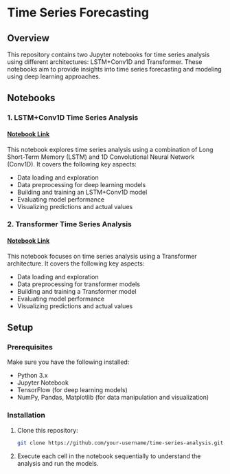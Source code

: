 # Time Series Forecasting

## Overview

This repository contains two Jupyter notebooks for time series analysis using different architectures: LSTM+Conv1D and Transformer. These notebooks aim to provide insights into time series forecasting and modeling using deep learning approaches.

## Notebooks

### 1. LSTM+Conv1D Time Series Analysis

#### [Notebook Link](https://github.com/MarwanMohamed95/Time-Series-Forecasting/blob/main/Time_Series_Forecasting_using_sequence_model.ipynb)

This notebook explores time series analysis using a combination of Long Short-Term Memory (LSTM) and 1D Convolutional Neural Network (Conv1D). It covers the following key aspects:

- Data loading and exploration
- Data preprocessing for deep learning models
- Building and training an LSTM+Conv1D model
- Evaluating model performance
- Visualizing predictions and actual values

### 2. Transformer Time Series Analysis

#### [Notebook Link](https://github.com/MarwanMohamed95/Time-Series-Forecasting/blob/main/Time_Series_Forecasting_using_Transformer.ipynb)

This notebook focuses on time series analysis using a Transformer architecture. It covers the following key aspects:

- Data loading and exploration
- Data preprocessing for transformer models
- Building and training a Transformer model
- Evaluating model performance
- Visualizing predictions and actual values

## Setup

### Prerequisites

Make sure you have the following installed:

- Python 3.x
- Jupyter Notebook
- TensorFlow (for deep learning models)
- NumPy, Pandas, Matplotlib (for data manipulation and visualization)

### Installation

1. Clone this repository:

   ```bash
   git clone https://github.com/your-username/time-series-analysis.git
   ```

2. Execute each cell in the notebook sequentially to understand the analysis and run the models.
